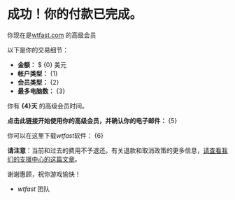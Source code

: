 # 成功！你的付款已完成。 

你现在是[wtfast.com](https://wtfast.com) 的高级会员

以下是你的交易细节：

* **金额：** $ {0} 美元
* **帐户类型：** {1}
* **会员类型：** {2}
* **最多电脑数：** {3}

你有 **{4}天** 的高级会员时间。  

**点击此链接开始使用你的高级会员，并确认你的电子邮件：** {5}

你可以在这里下载*wtfast*软件：
{6}

**请注意**：当前和过去的费用不予退还。有关退款和取消政策的更多信息，[请查看我们的支援中心的这篇文章](https://wtfast.zendesk.com/hc/en-us/articles/210389223-Refund-and-Cancellation-Policy-)。

谢谢惠顾，祝你游戏愉快！
 
- *wtfast* 团队
